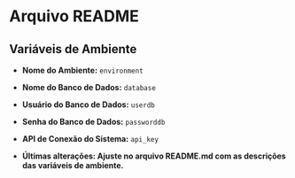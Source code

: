 # Arquivo README

## Variáveis de Ambiente

- **Nome do Ambiente:** `environment`
- **Nome do Banco de Dados:** `database`
- **Usuário do Banco de Dados:** `userdb`
- **Senha do Banco de Dados:** `passworddb`
- **API de Conexão do Sistema:** `api_key`

- **Últimas alterações: Ajuste no arquivo README.md com as descrições das variáveis de ambiente.**